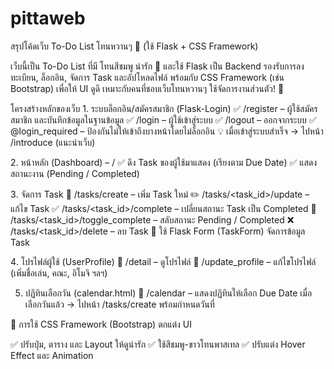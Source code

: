 # pittaweb
สรุปโค้ดเว็บ To-Do List โทนหวานๆ 🎀 (ใช้ Flask + CSS Framework)

เว็บนี้เป็น To-Do List ที่มี โทนสีชมพู น่ารัก 💖 และใช้ Flask เป็น Backend รองรับการลงทะเบียน, ล็อกอิน, จัดการ Task และอัปโหลดไฟล์ พร้อมกับ CSS Framework (เช่น Bootstrap) เพื่อให้ UI ดูดี  เหมาะกับคนที่ชอบเว็บโทนหวานๆ ใช้จัดการงานส่วนตัว! 🎀

โครงสร้างหลักของเว็บ
1️. ระบบล็อกอิน/สมัครสมาชิก (Flask-Login)
✅ /register – ผู้ใช้สมัครสมาชิก และบันทึกข้อมูลในฐานข้อมูล
✅ /login – ผู้ใช้เข้าสู่ระบบ
✅ /logout – ออกจากระบบ
✅ @login_required – ป้องกันไม่ให้เข้าถึงบางหน้าโดยไม่ล็อกอิน
💡 เมื่อเข้าสู่ระบบสำเร็จ → ไปหน้า /introduce (แนะนำเว็บ)

2️. หน้าหลัก (Dashboard) – /
✅ ดึง Task ของผู้ใช้มาแสดง (เรียงตาม Due Date)
✅ แสดงสถานะงาน (Pending / Completed)

3️. จัดการ Task
📝 /tasks/create – เพิ่ม Task ใหม่
✏️ /tasks/<task_id>/update – แก้ไข Task
✅ /tasks/<task_id>/complete – เปลี่ยนสถานะ Task เป็น Completed
🔄 /tasks/<task_id>/toggle_complete – สลับสถานะ Pending / Completed
❌ /tasks/<task_id>/delete – ลบ Task
📌 ใช้ Flask Form (TaskForm) จัดการข้อมูล Task

4️. โปรไฟล์ผู้ใช้ (UserProfile)
👤 /detail – ดูโปรไฟล์
🔧 /update_profile – แก้ไขโปรไฟล์ (เพิ่มชื่อเล่น, คณะ, อิโมจิ ฯลฯ)

5. ปฏิทินเลือกวัน (calendar.html)
📅 /calendar – แสดงปฏิทินให้เลือก Due Date
เมื่อเลือกวันแล้ว → ไปหน้า /tasks/create พร้อมกำหนดวันที่

🎨 การใช้ CSS Framework (Bootstrap) ตกแต่ง UI

✅ ปรับปุ่ม, ตาราง และ Layout ให้ดูน่ารัก
✅ ใช้สีชมพู-ขาวโทนพาสเทล
✅ ปรับแต่ง Hover Effect และ Animation